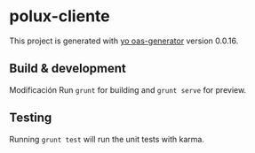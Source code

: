 # polux-cliente

This project is generated with [yo oas-generator](https://github.com/fabianLeon/oas)
version 0.0.16.

## Build & development
Modificación
Run `grunt` for building and `grunt serve` for preview.

## Testing

Running `grunt test` will run the unit tests with karma.
